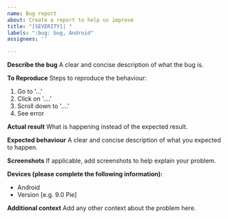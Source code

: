 ```yaml
---
name: Bug report
about: Create a report to help us improve
title: "[SEVERITY]| "
labels: ":bug: bug, Android"
assignees: ''

---
```


**Describe the bug**
A clear and concise description of what the bug is.

**To Reproduce**
Steps to reproduce the behaviour:
1. Go to '...'
2. Click on '....'
3. Scroll down to '....'
4. See error

**Actual result**
What is happening instead of the expected result.

**Expected behaviour**
A clear and concise description of what you expected to happen.

**Screenshots**
If applicable, add screenshots to help explain your problem.

**Devices (please complete the following information):**
 - Android
 - Version [e.g. 9.0 Pie]

**Additional context**
Add any other context about the problem here.
